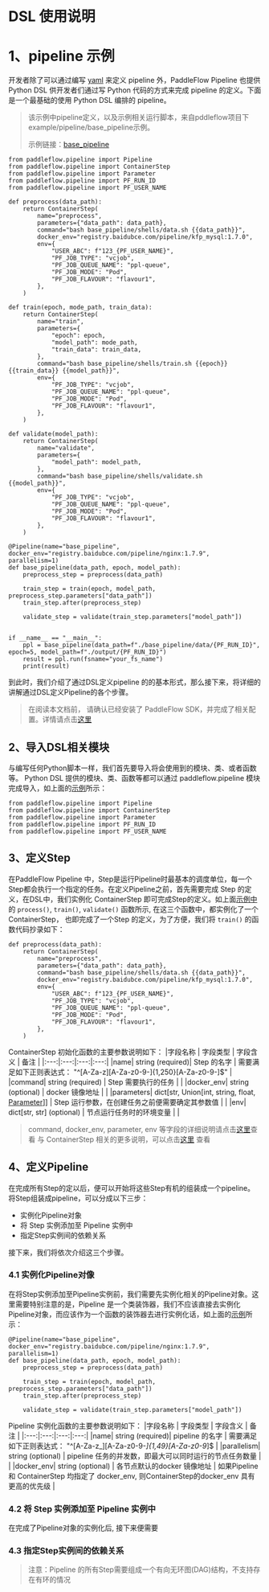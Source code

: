 # DSL 使用说明

# 1、pipeline 示例
开发者除了可以通过编写 [yaml][pipeline yaml] 来定义 pipeline 外，PaddleFlow Pipeline 也提供 Python DSL 供开发者们通过写 Python 代码的方式来完成 pipeline 的定义。下面是一个最基础的使用 Python DSL 编排的 pipeline。

> 该示例中pipeline定义，以及示例相关运行脚本，来自pddleflow项目下example/pipeline/base_pipeline示例。
>
> 示例链接：[base_pipeline][base_pipeline]

```python3
from paddleflow.pipeline import Pipeline
from paddleflow.pipeline import ContainerStep
from paddleflow.pipeline import Parameter
from paddleflow.pipeline import PF_RUN_ID
from paddleflow.pipeline import PF_USER_NAME

def preprocess(data_path):
    return ContainerStep(
        name="preprocess",
        parameters={"data_path": data_path},
        command="bash base_pipeline/shells/data.sh {{data_path}}",
        docker_env="registry.baidubce.com/pipeline/kfp_mysql:1.7.0",
        env={
            "USER_ABC": f"123_{PF_USER_NAME}",
            "PF_JOB_TYPE": "vcjob",
            "PF_JOB_QUEUE_NAME": "ppl-queue",
            "PF_JOB_MODE": "Pod",
            "PF_JOB_FLAVOUR": "flavour1",
        },
    )

def train(epoch, mode_path, train_data):
    return ContainerStep(
        name="train",
        parameters={
            "epoch": epoch,
            "model_path": mode_path,
            "train_data": train_data,
        },
        command="bash base_pipeline/shells/train.sh {{epoch}} {{train_data}} {{model_path}}",
        env={
            "PF_JOB_TYPE": "vcjob",
            "PF_JOB_QUEUE_NAME": "ppl-queue",
            "PF_JOB_MODE": "Pod",
            "PF_JOB_FLAVOUR": "flavour1",
        },
    )

def validate(model_path):
    return ContainerStep(
        name="validate",
        parameters={
            "model_path": model_path,
        },
        command="bash base_pipeline/shells/validate.sh {{model_path}}", 
        env={
            "PF_JOB_TYPE": "vcjob",
            "PF_JOB_QUEUE_NAME": "ppl-queue",
            "PF_JOB_MODE": "Pod",
            "PF_JOB_FLAVOUR": "flavour1",
        },
    )

@Pipeline(name="base_pipeline", docker_env="registry.baidubce.com/pipeline/nginx:1.7.9", parallelism=1)
def base_pipeline(data_path, epoch, model_path):
    preprocess_step = preprocess(data_path)

    train_step = train(epoch, model_path, preprocess_step.parameters["data_path"])
    train_step.after(preprocess_step)

    validate_step = validate(train_step.parameters["model_path"])


if __name__ == "__main__":
    ppl = base_pipeline(data_path=f"./base_pipeline/data/{PF_RUN_ID}", epoch=5, model_path=f"./output/{PF_RUN_ID}")
    result = ppl.run(fsname="your_fs_name")
    print(result)
```
到此时，我们介绍了通过DSL定义pipeline 的的基本形式，那么接下来，将详细的讲解通过DSL定义Pipeline的各个步骤。

> 在阅读本文档前， 请确认已经安装了 PaddleFlow SDK，并完成了相关配置。详情请点击[这里][sdk 安装与配置]

## 2、导入DSL相关模块
与编写任何Python脚本一样，我们首先要导入将会使用到的模块、类、或者函数等。 Python DSL 提供的模块、类、函数等都可以通过 paddleflow.pipeline 模块完成导入，如上面的[示例](#1pipeline-示例)所示：
```python3
from paddleflow.pipeline import Pipeline
from paddleflow.pipeline import ContainerStep
from paddleflow.pipeline import Parameter
from paddleflow.pipeline import PF_RUN_ID
from paddleflow.pipeline import PF_USER_NAME
```

## 3、定义Step
在PaddleFlow Pipeline 中，Step是运行Pipeline时最基本的调度单位，每一个Step都会执行一个指定的任务。在定义Pipeline之前，首先需要完成 Step 的定义，在DSL中，我们实例化 ContainerStep 即可完成Step的定义。如上面[示例中](#1pipeline-示例)的 `process()`, `train()`, `validate()` 函数所示, 在这三个函数中，都实例化了一个ContainerStep， 也即完成了一个Step 的定义，为了方便，我们将 `train()` 的函数代码抄录如下：

```python3
def preprocess(data_path):
    return ContainerStep(
        name="preprocess",
        parameters={"data_path": data_path},
        command="bash base_pipeline/shells/data.sh {{data_path}}",
        docker_env="registry.baidubce.com/pipeline/kfp_mysql:1.7.0",
        env={
            "USER_ABC": f"123_{PF_USER_NAME}",
            "PF_JOB_TYPE": "vcjob",
            "PF_JOB_QUEUE_NAME": "ppl-queue",
            "PF_JOB_MODE": "Pod",
            "PF_JOB_FLAVOUR": "flavour1",
        },
    )
```

ContainerStep 初始化函数的主要参数说明如下：
|字段名称 | 字段类型 | 字段含义 | 备注 |
|:---:|:---:|:---:|:---:|
|name| string (required)| Step 的名字 | 需要满足如下正则表达式： "^[A-Za-z][A-Za-z0-9-]{1,250}[A-Za-z0-9-]$" |
|command| string (required) | Step 需要执行的任务 | | 
|docker_env| string (optional) | docker 镜像地址 | |
|parameters| dict[str, Union[int, string, float, [Parameter](Parameter)]] | Step 运行参数，在创建任务之前便需要确定其参数值 | |
|env| dict[str, str] (optional) | 节点运行任务时的环境变量 | |

> command, docker_env, parameter, env 等字段的详细说明请点击[这里][节点字段]查看
> 与 ContainerStep 相关的更多说明，可以点击[这里][dsl 接口文档] 查看

## 4、定义Pipeline
在完成所有Step的定以后，便可以开始将这些Step有机的组装成一个pipeline。将Step组装成pipeline，可以分成以下三步：
- 实例化Pipeline对象
- 将 Step 实例添加至 Pipeline 实例中
- 指定Step实例间的依赖关系

接下来，我们将依次介绍这三个步骤。

### 4.1 实例化Pipeline对像
在将Step实例添加至Pipeline实例前，我们需要先实例化相关的Pipeline对象。这里需要特别注意的是，Pipeline 是一个类装饰器，我们不应该直接去实例化Pipeline对象，而应该作为一个函数的装饰器去进行实例化话，如上面的[示例](#1pipeline-示例)所示：
```python3
@Pipeline(name="base_pipeline", docker_env="registry.baidubce.com/pipeline/nginx:1.7.9", parallelism=1)
def base_pipeline(data_path, epoch, model_path):
    preprocess_step = preprocess(data_path)

    train_step = train(epoch, model_path, preprocess_step.parameters["data_path"])
    train_step.after(preprocess_step)

    validate_step = validate(train_step.parameters["model_path"])
```

Pipeline 实例化函数的主要参数说明如下：
|字段名称 | 字段类型 | 字段含义 | 备注 |
|:---:|:---:|:---:|:---:|
|name| string (required)| pipeline 的名字 | 需要满足如下正则表达式： "^[A-Za-z_][A-Za-z0-9-_]{1,49}[A-Za-z0-9_]$ |
|parallelism| string (optional) | pipeline 任务的并发数，即最大可以同时运行的节点任务数量 | | 
|docker_env| string (optional) | 各节点默认的docker 镜像地址 | 如果Pipeline 和 ContainerStep 均指定了 docker_env, 则ContainerStep的docker_env 具有更高的优先级 |

### 4.2 将 Step 实例添加至 Pipeline 实例中
在完成了Pipeline对象的实例化后, 接下来便需要


### 4.3 指定Step实例间的依赖关系

> 注意：Pipeline 的所有Step需要组成一个有向无环图(DAG)结构，不支持存在有环的情况


[pipeline yaml]: /docs/zh_cn/reference/pipeline/yaml_definition
[base_pipeline]: /example/pipeline/base_pipeline
[dsl 接口文档]: TODO
[sdk 安装与配置]: TODO
[节点字段]: /docs/docs/zh_cn/reference/pipeline/yaml_definition/1_pipeline_basic.md#22-节点字段
[变量模板与替换]: /docs/zh_cn/reference/pipeline/yaml_definition/1_pipeline_basic.md#32-变量模板与替换
